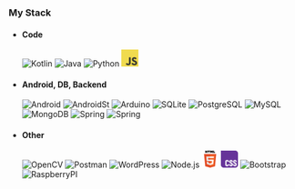 <h3 align="left">
  
 ### My Stack
  
  - #### Code
   
    <img alt="Kotlin" height="30px" src="https://img.shields.io/badge/kotlin-%237F52FF.svg?style=for-the-badge&logo=kotlin&logoColor=white" />

    <img alt="Java" height="30px" src="https://img.shields.io/badge/java-%23ED8B00.svg?style=for-the-badge&logo=openjdk&logoColor=white" />

    <img alt="Python" height="30px" src="https://img.shields.io/badge/python-3670A0?style=for-the-badge&logo=python&logoColor=ffdd54" />

    <img alt="JavaScript" height="30px" src="https://raw.githubusercontent.com/github/explore/80688e429a7d4ef2fca1e82350fe8e3517d3494d/topics/javascript/javascript.png" />
    
  
  - #### Android, DB, Backend

    <img alt="Android" height="30px" src="https://img.shields.io/badge/Android-3DDC84?style=for-the-badge&logo=android&logoColor=white" />
  
    <img alt="AndroidSt" height="30px" src="https://img.shields.io/badge/Android%20Studio-3DDC84.svg?style=for-the-badge&logo=android-studio&logoColor=white" />

    <img alt="Arduino" height="30px" src="https://img.shields.io/badge/-Arduino-00979D?style=for-the-badge&logo=Arduino&logoColor=white" />
  
    <img alt="SQLite" height="30px" src="https://img.shields.io/badge/sqlite-%2307405e.svg?style=for-the-badge&logo=sqlite&logoColor=white" />

    <img alt="PostgreSQL" height="30px" src="https://img.shields.io/badge/postgres-%23316192.svg?style=for-the-badge&logo=postgresql&logoColor=white" />

    <img alt="MySQL" height="30px" src="https://img.shields.io/badge/mysql-%2300f.svg?style=for-the-badge&logo=mysql&logoColor=white" />

    <img alt="MongoDB" height="30px" src="https://img.shields.io/badge/MongoDB-%234ea94b.svg?style=for-the-badge&logo=mongodb&logoColor=white" />
    
    <img alt="Spring" height="30px" src="https://img.shields.io/badge/spring-%236DB33F.svg?style=for-the-badge&logo=spring&logoColor=white" />

    <img alt="Spring" height="30px" src="https://img.shields.io/badge/Gradle-02303A.svg?style=for-the-badge&logo=Gradle&logoColor=white" />

  
  - #### Other
  
    <img alt="OpenCV" height="30px" src="https://img.shields.io/badge/opencv-%23white.svg?style=for-the-badge&logo=opencv&logoColor=white" />

    <img alt="Postman" height="30px" src="https://img.shields.io/badge/Postman-FF6C37?style=for-the-badge&logo=postman&logoColor=white" />

    <img alt="WordPress" height="30px" src="https://img.shields.io/badge/WordPress-%23117AC9.svg?style=for-the-badge&logo=WordPress&logoColor=white" />

    <img alt="Node.js" height="30px" src="https://img.shields.io/badge/node.js-6DA55F?style=for-the-badge&logo=node.js&logoColor=white" />

    <img alt="HTML5" height="30px" src="https://raw.githubusercontent.com/github/explore/80688e429a7d4ef2fca1e82350fe8e3517d3494d/topics/html/html.png" />

    <img alt="CSS3" height="30px" src="https://raw.githubusercontent.com/github/explore/80688e429a7d4ef2fca1e82350fe8e3517d3494d/topics/css/css.png" />
  
    <img alt="Bootstrap" height="30px" src="https://img.shields.io/badge/bootstrap-%23563D7C.svg?style=for-the-badge&logo=bootstrap&logoColor=white" />

    <img alt="RaspberryPI" height="30px" src="https://img.shields.io/badge/Raspberry%20Pi-A22846?style=for-the-badge&logo=Raspberry%20Pi&logoColor=white" />
  
</h3>
